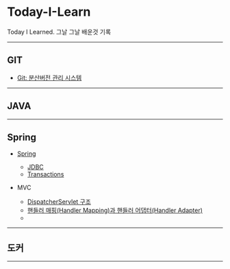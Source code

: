 # Today-I-Learn

Today I Learned. 그날 그날 배운것 기록

---

## GIT

- [Git: 분산버전 관리 시스템](https://github.com/2-seulgi/Today-I-Learn/blob/main/git/git.md)

---

## JAVA

---

## Spring

- [Spring](https://github.com/2-seulgi/Today-I-Learn/blob/main/spring/Spring.md)

  - [JDBC](https://github.com/2-seulgi/Today-I-Learn/blob/main/spring/JDBC.md)
  - [Transactions](https://github.com/2-seulgi/Today-I-Learn/blob/main/spring/Transactions.md)

- MVC
  - [DispatcherServlet 구조](https://github.com/2-seulgi/Today-I-Learn/blob/main/spring/mvc/DispatcherServlet%20%EA%B5%AC%EC%A1%B0.md)
  - [핸들러 매핑(Handler Mapping)과 핸들러 어댑터(Handler Adapter)](https://github.com/2-seulgi/Today-I-Learn/blob/main/spring/mvc/Handler.md)
  -

---

## 도커

---
